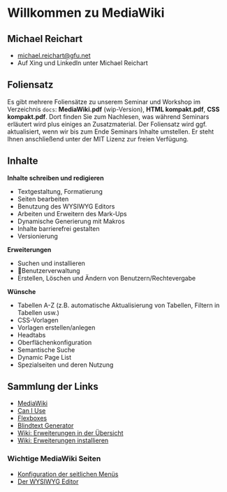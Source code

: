 # Willkommen zu MediaWiki

## Michael Reichart
- michael.reichart@gfu.net
- Auf Xing und LinkedIn unter Michael Reichart

## Foliensatz
Es gibt mehrere Foliensätze zu unserem Seminar und Workshop im Verzeichnis `docs`: **MediaWiki.pdf** (wip-Version), **HTML kompakt.pdf**, **CSS kompakt.pdf**. Dort finden Sie zum Nachlesen, was während Seminars erläutert wird plus einiges an Zusatzmaterial. Der Foliensatz wird ggf. aktualisiert, wenn wir bis zum Ende Seminars Inhalte umstellen. Er steht Ihnen anschließend unter der MIT Lizenz zur freien Verfügung.

## Inhalte

**Inhalte schreiben und redigieren**
- Textgestaltung, Formatierung
- Seiten bearbeiten 
- Benutzung des WYSIWYG Editors
- Arbeiten und Erweitern des Mark-Ups
- Dynamische Generierung mit Makros
- Inhalte barrierefrei gestalten
- Versionierung

**Erweiterungen**
- Suchen und installieren
- Benutzerverwaltung
- Erstellen, Löschen und Ändern von Benutzern/Rechtevergabe

**Wünsche**
- Tabellen A-Z (z.B. automatische Aktualisierung von Tabellen, Filtern in Tabellen usw.)
- CSS-Vorlagen
- Vorlagen erstellen/anlegen
- Headtabs
- Oberflächenkonfiguration
- Semantische Suche
- Dynamic Page List
- Spezialseiten und deren Nutzung

## Sammlung der Links
- [MediaWiki](https://mediawiki.org)
- [Can I Use](https://caniuse.com/)
- [Flexboxes](https://css-tricks.com/snippets/css/a-guide-to-flexbox/)
- [Blindtext Generator](https://loremipsum.de/)
- [Wiki: Erweiterungen in der Übersicht](https://www.mediawiki.org/wiki/Special:ExtensionDistributor)
- [Wiki: Erweiterungen installieren](https://www.mediawiki.org/wiki/Manual:Extensions)

### Wichtige MediaWiki Seiten
- [Konfiguration der seitlichen Menüs](MediaWiki:Sidebar)
- [Der WYSIWYG Editor](https://www.mediawiki.org/wiki/WYSIWYG_editor)